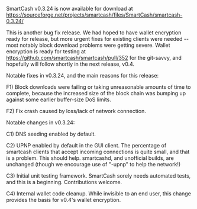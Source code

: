 SmartCash v0.3.24 is now available for download at
https://sourceforge.net/projects/smartcash/files/SmartCash/smartcash-0.3.24/

This is another bug fix release.  We had hoped to have wallet encryption ready for release, but more urgent fixes for existing clients were needed -- most notably block download problems were getting severe.  Wallet encryption is ready for testing at https://github.com/smartcash/smartcash/pull/352 for the git-savvy, and hopefully will follow shortly in the next release, v0.4.

Notable fixes in v0.3.24, and the main reasons for this release:

F1) Block downloads were failing or taking unreasonable amounts of time to complete, because the increased size of the block chain was bumping up against some earlier buffer-size DoS limits.

F2) Fix crash caused by loss/lack of network connection.

Notable changes in v0.3.24:

C1) DNS seeding enabled by default.

C2) UPNP enabled by default in the GUI client.  The percentage of smartcash clients that accept incoming connections is quite small, and that is a problem.  This should help.  smartcashd, and unofficial builds, are unchanged (though we encourage use of "-upnp" to help the network!)

C3) Initial unit testing framework.  SmartCash sorely needs automated tests, and this is a beginning.  Contributions welcome.

C4) Internal wallet code cleanup.  While invisible to an end user, this change provides the basis for v0.4's wallet encryption.
